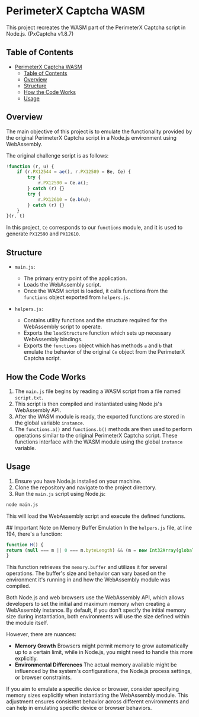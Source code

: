 # PerimeterX Captcha WASM

This project recreates the WASM part of the PerimeterX Captcha script in Node.js. (PxCaptcha v1.8.7)

## Table of Contents
- [PerimeterX Captcha WASM](#perimeterx-captcha-wasm)
  - [Table of Contents](#table-of-contents)
  - [Overview](#overview)
  - [Structure](#structure)
  - [How the Code Works](#how-the-code-works)
  - [Usage](#usage)

## Overview

The main objective of this project is to emulate the functionality provided by the original PerimeterX Captcha script in a Node.js environment using WebAssembly.

The original challenge script is as follows:

```javascript
!function (r, u) {
    if (r.PX12544 = ae(), r.PX12589 = Be, Ce) {
        try {
            r.PX12590 = Ce.a();
        } catch (r) {}
        try {
            r.PX12610 = Ce.b(u);
        } catch (r) {}
    }
}(r, t)
```

In this project, `Ce` corresponds to our `functions` module, and it is used to generate `PX12590` and `PX12610`.

## Structure

- `main.js`: 
  - The primary entry point of the application.
  - Loads the WebAssembly script.
  - Once the WASM script is loaded, it calls functions from the `functions` object exported from `helpers.js`.
  
- `helpers.js`: 
  - Contains utility functions and the structure required for the WebAssembly script to operate.
  - Exports the `loadStructure` function which sets up necessary WebAssembly bindings.
  - Exports the `functions` object which has methods `a` and `b` that emulate the behavior of the original `Ce` object from the PerimeterX Captcha script.

## How the Code Works

1. The `main.js` file begins by reading a WASM script from a file named `script.txt`.
2. This script is then compiled and instantiated using Node.js's WebAssembly API.
3. After the WASM module is ready, the exported functions are stored in the global variable `instance`.
4. The `functions.a()` and `functions.b()` methods are then used to perform operations similar to the original PerimeterX Captcha script. These functions interface with the WASM module using the global `instance` variable.

## Usage

1. Ensure you have Node.js installed on your machine.
2. Clone the repository and navigate to the project directory.
3. Run the `main.js` script using Node.js:

```bash
node main.js
```

This will load the WebAssembly script and execute the defined functions.

## Important Note on Memory Buffer Emulation
In the `helpers.js` file, at line 194, there's a function:

```javascript
function H() {
return (null === m || 0 === m.byteLength) && (m = new Int32Array(global.instance.memory.buffer)), m;
}
```

This function retrieves the `memory.buffer` and utilizes it for several operations. The buffer's size and behavior can vary based on the environment it's running in and how the WebAssembly module was compiled.

Both Node.js and web browsers use the WebAssembly API, which allows developers to set the initial and maximum memory when creating a WebAssembly instance. By default, if you don't specify the initial memory size during instantiation, both environments will use the size defined within the module itself.

However, there are nuances:

- **Memory Growth** Browsers might permit memory to grow automatically up to a certain limit, while in Node.js, you might need to handle this more explicitly.
- **Environmental Differences** The actual memory available might be influenced by the system's configurations, the Node.js process settings, or browser constraints.

If you aim to emulate a specific device or browser, consider specifying memory sizes explicitly when instantiating the WebAssembly module. This adjustment ensures consistent behavior across different environments and can help in emulating specific device or browser behaviors.